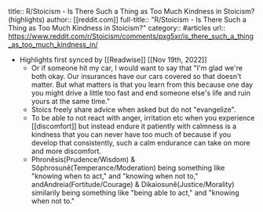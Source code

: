 title:: R/Stoicism - Is There Such a Thing as Too Much Kindness in Stoicism? (highlights)
author:: [[reddit.com]]
full-title:: "R/Stoicism - Is There Such a Thing as Too Much Kindness in Stoicism?"
category:: #articles
url:: https://www.reddit.com/r/Stoicism/comments/pxg5xr/is_there_such_a_thing_as_too_much_kindness_in/

- Highlights first synced by [[Readwise]] [[Nov 19th, 2022]]
	- Or if someone hit my car, I would want to say that "I'm glad we're both okay. Our insurances have our cars covered so that doesn't matter. But what matters is that you learn from this because one day you might drive a little too fast and end someone else's life and ruin yours at the same time."
	- Stoics freely share advice when asked but do not "evangelize".
	- To be able to not react with anger, irritation etc when you experience [[discomfort]] but instead endure it patiently with calmness is a kindness that you can never have too much of because if you develop that consistently, such a calm endurance can take on more and more discomfort.
	- Phronêsis(Prudence/Wisdom) & Sôphrosunê(Temperance/Moderation) being something like "knowing when to act," and "knowing when not to," andAndreia(Fortitude/Courage) & Dikaiosunê(Justice/Morality) similarily being something like "being able to act," and "knowing when not to."